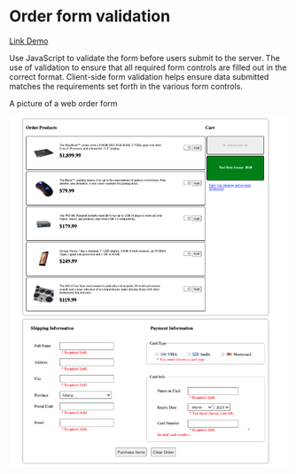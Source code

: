 # Order form validation

[Link Demo](https://order-form-validation.vercel.app/](https://order-form-validation-f8qxtbfqt-khuongmai.vercel.app/))

Use JavaScript to validate the form before users submit to the server. The use of validation to ensure that all required form controls are filled out in the correct format. Client-side form validation helps ensure data submitted matches the requirements set forth in the various form controls.

A picture of a web order form

![Mock-up file](./images/demo.png)
